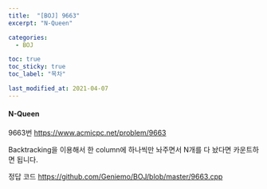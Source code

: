 ```yaml
---
title:  "[BOJ] 9663"
excerpt: "N-Queen"

categories:
  - BOJ

toc: true
toc_sticky: true
toc_label: "목차"

last_modified_at: 2021-04-07
---
```


#### N-Queen

9663번 <https://www.acmicpc.net/problem/9663>

Backtracking을 이용해서 한 column에 하나씩만 놔주면서 N개를 다 놨다면 카운트하면 됩니다.

정답 코드 <https://github.com/Geniemo/BOJ/blob/master/9663.cpp>